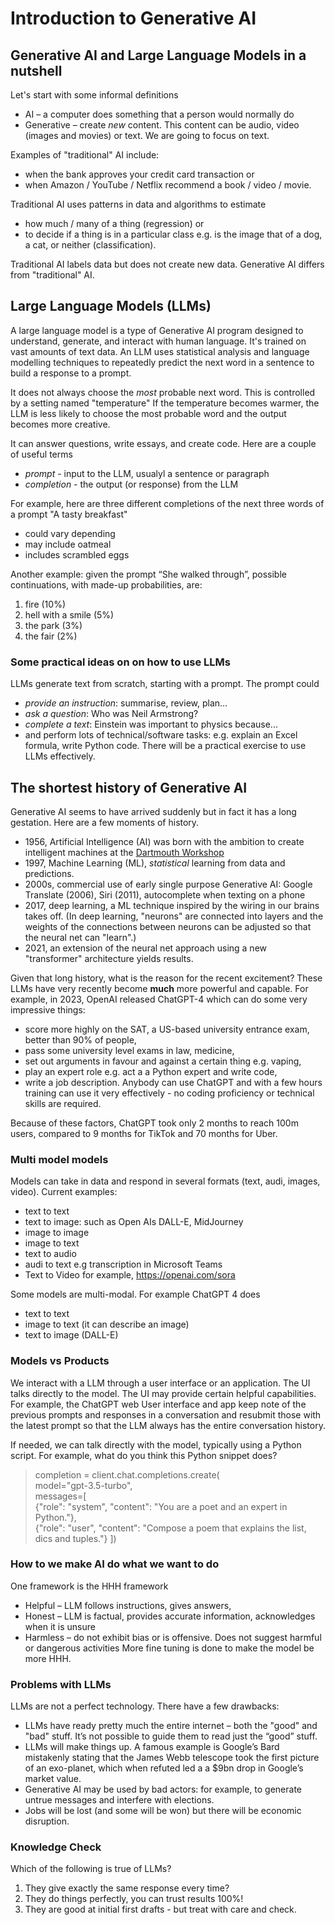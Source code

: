 # Introduction to Generative AI

## Generative AI and Large Language Models in a nutshell

Let's start with some informal definitions
* AI – a computer does something that a person would normally do
* Generative – create _new_ content.  This content can be audio, video (images and movies) or text.  We are going to focus on text.

Examples of "traditional" AI include:
* when the bank approves your credit card transaction or 
* when Amazon / YouTube / Netflix recommend a book / video / movie.

Traditional AI uses patterns in data and algorithms to estimate 
* how much / many  of a thing (regression) or 
* to decide if a thing is in a particular class e.g. is the image that of a dog, a cat, or neither (classification).  

Traditional AI labels data but does not create new data. Generative AI differs from "traditional" AI.

## Large Language Models (LLMs)

A large language model is a type of Generative AI program designed to understand, generate, and interact with human language. It's trained on vast amounts of text data.  An LLM uses statistical analysis and language modelling techniques to repeatedly predict the next word in a sentence to build a response to a prompt.

It does not always choose the _most_ probable next word. This is controlled by a setting named "temperature" If the temperature becomes warmer, the LLM is less likely to choose the most probable word and the output becomes more creative. 

It can answer questions, write essays, and create code. 
Here are a couple of useful terms
* *prompt*  - input to the LLM, usualyl a sentence or paragraph
* *completion* - the output (or response) from the LLM  

For example, here are three different completions of the next three words of a prompt "A tasty breakfast"
* could vary depending
* may include oatmeal
* includes scrambled eggs

Another example: given the prompt “She walked through”, possible continuations, with made-up probabilities, are:
1. fire (10%)
2. hell with a smile (5%)
3. the  park (3%)
4. the fair (2%)

### Some practical ideas on on how  to use LLMs
LLMs generate text from scratch, starting with a prompt. The prompt could
- _provide an instruction_: summarise, review, plan...
- _ask a question_: Who was Neil Armstrong?
- _complete a text_: Einstein was important to physics because...
- and perform lots of technical/software tasks: e.g. explain an Excel formula, write Python code.
There will be a practical exercise to use LLMs effectively.

## The shortest history of Generative AI

Generative AI seems to have arrived suddenly but in fact it has a long gestation.  Here are a few moments of history.
* 1956, Artificial Intelligence (AI) was born with the ambition to create intelligent machines at the [Dartmouth Workshop](https://en.wikipedia.org/wiki/Dartmouth_workshop)
* 1997, Machine Learning (ML), _statistical_ learning from data and predictions.
* 2000s, commercial use of early single purpose Generative AI: Google Translate (2006), Siri (2011), autocomplete when texting on a phone
* 2017, deep learning, a ML technique inspired by the wiring in our brains takes off. (In deep learning, "neurons" are connected into layers and the weights of the connections between neurons can be adjusted so that the neural net can "learn".)
* 2021, an extension of the neural net approach using a new  "transformer" architecture yields results.

Given that long history, what is the reason for the recent excitement? These LLMs have very recently become **much** more powerful and capable.  For example, in 2023, OpenAI released ChatGPT-4 which can do some very impressive things:
* score more highly on the SAT, a US-based university entrance exam, better than 90% of people,
* pass some university level exams in law, medicine,
* set out arguments in favour and against a certain thing e.g. vaping,
* play an expert role e.g. act a a Python expert and write code,
* write a job description.
Anybody can use ChatGPT and with a few hours training can use it very effectively - no coding proficiency or technical skills are required. 

Because of these factors,  ChatGPT took only 2 months to reach 100m users, compared to 9 months for TikTok and 70 months for Uber.
 
### Multi model models
Models can take in data and respond in several formats (text, audi, images, video).  Current examples:
* text to text
* text to image: such as Open AIs DALL-E, MidJourney
* image to image
* image to text
* text to audio
* audi to text e.g transcription in Microsoft Teams
* Text to Video for example, https://openai.com/sora

Some models are multi-modal.  For example ChatGPT 4 does 
* text to text 
* image to text (it can describe an image)
* text to image (DALL-E)

### Models vs Products
We interact with a LLM through a user interface or an application.  The UI talks directly to the model.  The UI may provide certain helpful capabilities.  For example, the ChatGPT web User interface and app keep note of the previous prompts and responses in a conversation and resubmit those with the latest prompt so that the LLM always has the entire conversation history.

If needed, we can talk directly with the model, typically using a Python script.  For example, what do you think this Python snippet does?

> completion = client.chat.completions.create(  
>    model="gpt-3.5-turbo",  
>    messages=[  
>      {"role": "system", "content": "You are a poet and an expert in Python."},  
>      {"role": "user", "content": "Compose a poem that explains the list, dics and tuples."} ])  

### How to we make AI do what we want to do 

One framework is the HHH framework
-	Helpful – LLM follows instructions, gives answers,
-	Honest – LLM is factual, provides accurate information, acknowledges when it is unsure
-	Harmless – do not exhibit bias or is offensive.  Does not suggest harmful or dangerous activities
More fine tuning is done to make the model be more HHH.

### Problems with LLMs

LLMs are not a perfect technology.  There have a few drawbacks:
* LLMs have ready pretty much the entire internet – both the "good" and "bad" stuff. It’s not possible to guide them to read just the “good” stuff.
* LLMs will make things up.  A famous example is Google’s Bard mistakenly stating that the James Webb telescope took the first picture of an exo-planet, which when refuted led a a $9bn drop in Google’s market value.
* Generative AI may be used by bad actors: for example, to generate untrue messages and interfere with elections.
* Jobs will be lost (and some will be won) but there will be economic disruption.

### Knowledge Check
Which of the following is true of LLMs?
1. They give exactly the same response every time?
2. They do things perfectly, you can trust results 100%!
3. They are good at initial first drafts - but treat with care and check.